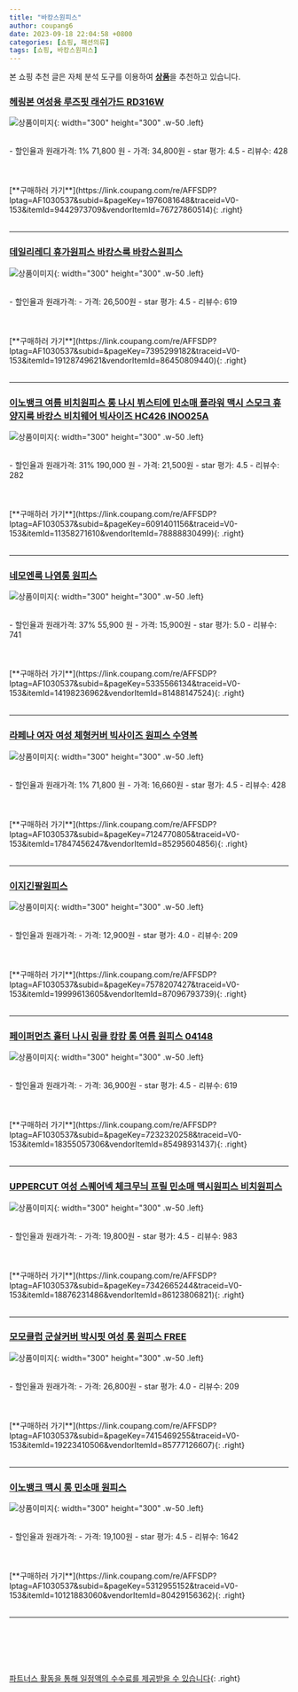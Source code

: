 ```yaml
---
title: "바캉스원피스"
author: coupang6
date: 2023-09-18 22:04:58 +0800
categories: [쇼핑, 패션의류]
tags: [쇼핑, 바캉스원피스]
---
```


본 쇼핑 추천 글은 자체 분석 도구를 이용하여 [**상품**](https://link.coupang.com/a/bao1ui)을 추천하고 있습니다.

### [헤링본 여성용 루즈핏 래쉬가드 RD316W](https://link.coupang.com/re/AFFSDP?lptag=AF1030537&subid=&pageKey=1976081648&traceid=V0-153&itemId=9442973709&vendorItemId=76727860514)

![상품이미지](https://thumbnail7.coupangcdn.com/thumbnails/remote/230x230ex/image/vendor_inventory/3642/f67ad6fa114a59803c43d6e4e56e5f9220b7bd36a3165405cf28ebce1624.jpg){: width="300" height="300" .w-50 .left}


<br>
- 할인율과 원래가격: 1%  71,800   원
- 가격: 34,800원
- star 평가: 4.5
- 리뷰수: 428
<br>
<br>
<br>
<br>
[**구매하러 가기**](https://link.coupang.com/re/AFFSDP?lptag=AF1030537&subid=&pageKey=1976081648&traceid=V0-153&itemId=9442973709&vendorItemId=76727860514){: .right}
<br>
<br>

---

### [데일리레디 휴가원피스 바캉스룩 바캉스원피스](https://link.coupang.com/re/AFFSDP?lptag=AF1030537&subid=&pageKey=7395299182&traceid=V0-153&itemId=19128749621&vendorItemId=86450809440)

![상품이미지](https://thumbnail9.coupangcdn.com/thumbnails/remote/230x230ex/image/vendor_inventory/f041/781e351aeb59f5837d4bc1c187275e0f26c5d80b63a6712ef37324f89f9c.jpg){: width="300" height="300" .w-50 .left}


<br>
- 할인율과 원래가격: 
- 가격: 26,500원
- star 평가: 4.5
- 리뷰수: 619
<br>
<br>
<br>
<br>
[**구매하러 가기**](https://link.coupang.com/re/AFFSDP?lptag=AF1030537&subid=&pageKey=7395299182&traceid=V0-153&itemId=19128749621&vendorItemId=86450809440){: .right}
<br>
<br>

---

### [이노뱅크 여름 비치원피스 롱 나시 뷔스티에 민소매 플라워 맥시 스모크 휴양지룩 바캉스 비치웨어 빅사이즈 HC426 INO025A](https://link.coupang.com/re/AFFSDP?lptag=AF1030537&subid=&pageKey=6091401156&traceid=V0-153&itemId=11358271610&vendorItemId=78888830499)

![상품이미지](https://thumbnail7.coupangcdn.com/thumbnails/remote/230x230ex/image/vendor_inventory/9bba/af9e09c68f625f8b9cdb0d826edc1e43d368c02d9dbdff9febccab822312.jpg){: width="300" height="300" .w-50 .left}


<br>
- 할인율과 원래가격: 31%  190,000   원
- 가격: 21,500원
- star 평가: 4.5
- 리뷰수: 282
<br>
<br>
<br>
<br>
[**구매하러 가기**](https://link.coupang.com/re/AFFSDP?lptag=AF1030537&subid=&pageKey=6091401156&traceid=V0-153&itemId=11358271610&vendorItemId=78888830499){: .right}
<br>
<br>

---

### [네모엔룩 나염롱 원피스](https://link.coupang.com/re/AFFSDP?lptag=AF1030537&subid=&pageKey=5335566134&traceid=V0-153&itemId=14198236962&vendorItemId=81488147524)

![상품이미지](https://thumbnail9.coupangcdn.com/thumbnails/remote/230x230ex/image/vendor_inventory/5fb9/e986c221c07badfecf65d6a9bdd1aa250d45c9726a591dc538c4114a132e.jpg){: width="300" height="300" .w-50 .left}


<br>
- 할인율과 원래가격: 37%  55,900   원
- 가격: 15,900원
- star 평가: 5.0
- 리뷰수: 741
<br>
<br>
<br>
<br>
[**구매하러 가기**](https://link.coupang.com/re/AFFSDP?lptag=AF1030537&subid=&pageKey=5335566134&traceid=V0-153&itemId=14198236962&vendorItemId=81488147524){: .right}
<br>
<br>

---

### [라페나 여자 여성 체형커버 빅사이즈 원피스 수영복](https://link.coupang.com/re/AFFSDP?lptag=AF1030537&subid=&pageKey=7124770805&traceid=V0-153&itemId=17847456247&vendorItemId=85295604856)

![상품이미지](https://thumbnail6.coupangcdn.com/thumbnails/remote/230x230ex/image/vendor_inventory/be4e/65afd61a853efdbe06f007f92e042f5179d5eb7a8594963b3d0b42879c6e.png){: width="300" height="300" .w-50 .left}


<br>
- 할인율과 원래가격: 1%  71,800   원
- 가격: 16,660원
- star 평가: 4.5
- 리뷰수: 428
<br>
<br>
<br>
<br>
[**구매하러 가기**](https://link.coupang.com/re/AFFSDP?lptag=AF1030537&subid=&pageKey=7124770805&traceid=V0-153&itemId=17847456247&vendorItemId=85295604856){: .right}
<br>
<br>

---

### [이지긴팔원피스](https://link.coupang.com/re/AFFSDP?lptag=AF1030537&subid=&pageKey=7578207427&traceid=V0-153&itemId=19999613605&vendorItemId=87096793739)

![상품이미지](https://thumbnail9.coupangcdn.com/thumbnails/remote/230x230ex/image/vendor_inventory/71f0/2e107d4b76339b620481d869710fefe9e8bbc1db96499b1abc84df4a1d26.jpg){: width="300" height="300" .w-50 .left}


<br>
- 할인율과 원래가격: 
- 가격: 12,900원
- star 평가: 4.0
- 리뷰수: 209
<br>
<br>
<br>
<br>
[**구매하러 가기**](https://link.coupang.com/re/AFFSDP?lptag=AF1030537&subid=&pageKey=7578207427&traceid=V0-153&itemId=19999613605&vendorItemId=87096793739){: .right}
<br>
<br>

---

### [페이퍼먼츠 홀터 나시 링클 캉캉 롱 여름 원피스 04148](https://link.coupang.com/re/AFFSDP?lptag=AF1030537&subid=&pageKey=7232320258&traceid=V0-153&itemId=18355057306&vendorItemId=85498931437)

![상품이미지](https://thumbnail8.coupangcdn.com/thumbnails/remote/230x230ex/image/retail/images/2023/03/30/10/2/f7f83ea2-c030-41a2-bd6c-a01b9b8beb82.jpg){: width="300" height="300" .w-50 .left}


<br>
- 할인율과 원래가격: 
- 가격: 36,900원
- star 평가: 4.5
- 리뷰수: 619
<br>
<br>
<br>
<br>
[**구매하러 가기**](https://link.coupang.com/re/AFFSDP?lptag=AF1030537&subid=&pageKey=7232320258&traceid=V0-153&itemId=18355057306&vendorItemId=85498931437){: .right}
<br>
<br>

---

### [UPPERCUT 여성 스퀘어넥 체크무늬 프릴 민소매 맥시원피스 비치원피스](https://link.coupang.com/re/AFFSDP?lptag=AF1030537&subid=&pageKey=7342665244&traceid=V0-153&itemId=18876231486&vendorItemId=86123806821)

![상품이미지](https://thumbnail6.coupangcdn.com/thumbnails/remote/230x230ex/image/vendor_inventory/a3c7/5e290635ca38d5b746429af87b4ed140f214711f2edd148cb8e5bd79c80f.jpg){: width="300" height="300" .w-50 .left}


<br>
- 할인율과 원래가격: 
- 가격: 19,800원
- star 평가: 4.5
- 리뷰수: 983
<br>
<br>
<br>
<br>
[**구매하러 가기**](https://link.coupang.com/re/AFFSDP?lptag=AF1030537&subid=&pageKey=7342665244&traceid=V0-153&itemId=18876231486&vendorItemId=86123806821){: .right}
<br>
<br>

---

### [모모클럽 군살커버 박시핏 여성 롱 원피스 FREE](https://link.coupang.com/re/AFFSDP?lptag=AF1030537&subid=&pageKey=7415469255&traceid=V0-153&itemId=19223410506&vendorItemId=85777126607)

![상품이미지](https://thumbnail9.coupangcdn.com/thumbnails/remote/230x230ex/image/vendor_inventory/b8fb/d3745c21fefef1cc8a4670a64dc2a0366fead07bd5e27053bba1f7bb9167.jpg){: width="300" height="300" .w-50 .left}


<br>
- 할인율과 원래가격: 
- 가격: 26,800원
- star 평가: 4.0
- 리뷰수: 209
<br>
<br>
<br>
<br>
[**구매하러 가기**](https://link.coupang.com/re/AFFSDP?lptag=AF1030537&subid=&pageKey=7415469255&traceid=V0-153&itemId=19223410506&vendorItemId=85777126607){: .right}
<br>
<br>

---

### [이노뱅크 맥시 롱 민소매 원피스](https://link.coupang.com/re/AFFSDP?lptag=AF1030537&subid=&pageKey=5312955152&traceid=V0-153&itemId=10121883060&vendorItemId=80429156362)

![상품이미지](https://thumbnail7.coupangcdn.com/thumbnails/remote/230x230ex/image/vendor_inventory/2b4b/08b8a7ef256d9ed8d04e2c787f8e7a5a4104bbacab81ede7e3b7f11ebf7d.jpg){: width="300" height="300" .w-50 .left}


<br>
- 할인율과 원래가격: 
- 가격: 19,100원
- star 평가: 4.5
- 리뷰수: 1642
<br>
<br>
<br>
<br>
[**구매하러 가기**](https://link.coupang.com/re/AFFSDP?lptag=AF1030537&subid=&pageKey=5312955152&traceid=V0-153&itemId=10121883060&vendorItemId=80429156362){: .right}
<br>
<br>

---
<br><br><br><br><br> [파트너스 활동을 통해 일정액의 수수료를 제공받을 수 있습니다](https://link.coupang.com/a/bao1ui){: .right}